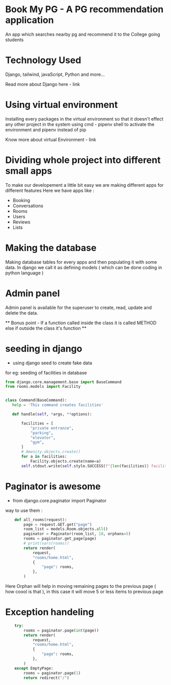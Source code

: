 # Book My PG - A PG recommendation application

An app which searches nearby pg and recommend it to the College going students 

# Technology Used 

Django, tailwind, javaScript, Python and more... 

Read more about Django here - link

# Using virtual environment 

Installing every packages in the virtual environment so that it doesn't effect any other project in the system
using cmd - pipenv shell to activate the environment and pipenv instead of pip

Know more about virtual Environment - link

# Dividing whole project into different small apps 

To make our developement a little bit easy we are making different apps for different features 
Here we have apps like :
- Booking
- Conversations
- Rooms 
- Users
- Reviews 
- Lists

# Making the database 

Making database tables for every apps and then populating it with some data.
In django we call it as defining models ( which can be done coding in python language )

# Admin panel

Admin panel is available for the superuser to  create, read, update and delete the data.


** Bonus point - If a function called inside the class it is called METHOD else if outside the class it's function **

# seeding in django
- using django seed to create fake data

 for eg: seeding of facilities in database

 ```python
from django.core.management.base import BaseCommand
from rooms.models import Facility


class Command(BaseCommand):
    help = 'This command creates facilities'

    def handle(self, *args, **options):

        facilities = [
            "private entrance",
            "parking",
            "elevator",
            "gym",
        ]
        # Amenity.objects.create()
        for a in facilities:
            Facility.objects.create(name=a)
        self.stdout.write(self.style.SUCCESS(f"{len(facilities)} facilities created!"))
```

# Paginator is awesome 

- from django.core.paginator import Paginator

way to use them :

```python
    def all_rooms(request):
        page = request.GET.get("page")
        room_list = models.Room.objects.all()
        paginator = Paginator(room_list, 10, orphans=5)
        rooms = paginator.get_page(page)
        # print(vars(rooms))
        return render(
            request,
            "rooms/home.html",
            {
                "page": rooms,
            },
        )
```

Here Orphan will help in moving remaining pages to the previous page ( how coool is that ), in this case it will move 5 or less items to previous page

# Exception handeling 
```python
    try:
        rooms = paginator.page(int(page))
        return render(
            request,
            "rooms/home.html",
            {
                "page": rooms,
            },
        )
    except EmptyPage:
        rooms = paginator.page(1)
        return redirect("/")
```